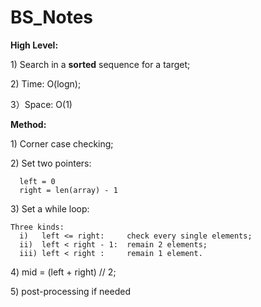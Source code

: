 # BS\_Notes

**High Level:**

1\) Search in a **sorted** sequence for a target;

2\) Time: O\(logn\);

3）Space: O\(1\)

**Method:**

1\) Corner case checking;

2\) Set two pointers:

```text
  left = 0
  right = len(array) - 1
```

3\) Set a while loop:

```text
Three kinds:
  i)   left <= right:     check every single elements;
  ii)  left < right - 1:  remain 2 elements; 
  iii) left < right :     remain 1 element.
```

4\) mid = \(left + right\) // 2;

5\) post-processing if needed 

